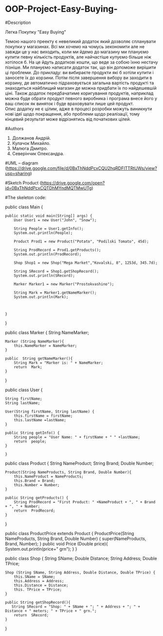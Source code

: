 # OOP-Project-Easy-Buying-

#Description

Легка Покупку "Easy Buying"

	
Темою нашого преекту є невеликий додаток який дозволяє спланувати покупки у магазинах. Всі ми хочемо на чомусь зекономити але не завжди це у нас виходить, коли ми йдемо до магазину ми плануємо купити певну кількість продуктів, але найчастіше купуємо більше ніж хотілося б. На це йдуть додаткові кошти, що веде за собою їхню нестачу пізніше.
	Ми плануємо написати додаток так, що він допоможе вирішити ці проблеми. До прикладу: ви вибираєте продукти які б хотіли купити і заносете їх до корзини. Потім після завершення вибору ви заходити в корзину, де автоматично підраховується загальна вартість продукті та знаходиться найблищий магазин де можна придбати їх по найдешевшій ціні. Також додаток передбачатиме коригування продуктів, наприклад можна буде обрати продукт певного виробника і програма внесе його у ваш список як виняток і буде враховувати лише цей продукт.   
	Опис додатку не є цілим, адже в процесі розробки можуть виникнути нові ідеї щодо покращення, або проблеми щодо реалізації, тому кінцевий результат може відрізнятись від початкових цілей.

#Authors

1. Должанов Андрій.
2. Кулачок Михайло.
3. Малюга Дмитро.
4. Северінчик Олександра.

#UML – diagram
(https://drive.google.com/file/d/0BxThNddPcxCQU2hqRDFITTRtUWs/view?usp=sharing)

#Sketch Product
(https://drive.google.com/open?id=0BxThNddPcxCQTDhMYndMQTMwUTg)


#The skeleton code:



public class Main {

    public static void main(String[] args) {
	    User User1 = new User("John", "Snow");

        String People = User1.getInfo();
        System.out.println(People);

        Product Prod1 = new Product("Potato", "Podilski Tomato", 45d);

        String ProdRecord = Prod1.getProducts();
        System.out.println(ProdRecord);

        Shop Shop1 = new Shop("Mega Market","Kovalski, 8", 1253d, 345.7d);

        String SRecord = Shop1.getShopRecord();
        System.out.println(SRecord);

        Marker Marker1 = new Marker("Prostokvashino");

        String Mark = Marker1.getNameMarker();
        System.out.println(Mark);

        

    }
}


public class Marker {
    String NameMarker;

    Marker (String NameMarker){
        this.NameMarker = NameMarker;
    }

    public  String getNameMarker(){
        String Mark = "Marker is: " + NameMarker;
        return  Mark;
    }
}



public class User {

    String firstName;
    String lastName;

    User(String firstName, String lastName) {
        this.firstName = firstName;
        this.lastName =lastName;
    }

    public String getInfo() {
        String people = "User Name: " + firstName + " " +lastName;
        return  people;
    }

    }



public class Product {
    String NameProduct;
    String Brand;
    Double Number;

    Product(String NameProducts, String Brand, Double Number){
        this.NameProduct = NameProducts;
        this.Brand = Brand;
        this.Number = Number;
    }

    public String getProducts() {
        String ProdRecord = "First Product: " +NameProduct + ", " + Brand + ", " + Number;
        return  ProdRecord;
    }
}


public class ProductPrice extends Product {
    ProductPrice(String NameProducts, String Brand, Double Number) {
        super(NameProducts, Brand, Number);
    }
    public void Price (Double price){
        System.out.println(price+" grn");
    }
}



public class Shop {
    String SName;
    Double Distance;
    String Address;
    Double TPrice;

    Shop (String SName, String Address, Double Distance, Double TPrice) {
        this.SName = SName;
        this.Address = Address;
        this.Distance = Distance;
        this. TPrice = TPrice;
    }

    public String getShopRecord(){
       String SRecord = "Shop: " + SName + "; " + Address + "; " + Distance + " meters; " + TPrice + " grn.";
        return  SRecord;
    }
}

